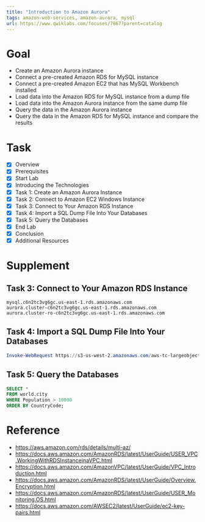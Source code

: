 ```yaml
---
title: "Introduction to Amazon Aurora"
tags: amazon-web-services, amazon-aurora, mysql
url: https://www.qwiklabs.com/focuses/7867?parent=catalog
---
```


# Goal
- Create an Amazon Aurora instance
- Connect a pre-created Amazon RDS for MySQL instance
- Connect a pre-created Amazon EC2 that has MySQL Workbench installed
- Load data into the Amazon RDS for MySQL instance from a dump file
- Load data into the Amazon Aurora instance from the same dump file
- Query the data in the Amazon Aurora instance
- Query the data in the Amazon RDS for MySQL instance and compare the results

# Task
- [x] Overview
- [x] Prerequisites
- [x] Start Lab
- [x] Introducing the Technologies
- [x] Task 1: Create an Amazon Aurora Instance
- [x] Task 2: Connect to Amazon EC2 Windows Instance
- [x] Task 3: Connect to Your Amazon RDS Instance
- [x] Task 4: Import a SQL Dump File Into Your Databases
- [x] Task 5: Query the Databases
- [x] End Lab
- [x] Conclusion
- [x] Additional Resources

# Supplement
## Task 3: Connect to Your Amazon RDS Instance
```
mysql.c6n2tc3vg6gc.us-east-1.rds.amazonaws.com
aurora.cluster-c6n2tc3vg6gc.us-east-1.rds.amazonaws.com
aurora.cluster-ro-c6n2tc3vg6gc.us-east-1.rds.amazonaws.com
```

## Task 4: Import a SQL Dump File Into Your Databases
```powershell
Invoke-WebRequest https://s3-us-west-2.amazonaws.com/aws-tc-largeobjects/SPLs/sharedDatabases/world.sql -OutFile c:\\Users\\Administrator\\Desktop\\world.sql
```

## Task 5: Query the Databases
```sql
SELECT * 
FROM world.city
WHERE Population > 10000
ORDER BY CountryCode;
```

# Reference
- https://aws.amazon.com/rds/details/multi-az/
- https://docs.aws.amazon.com/AmazonRDS/latest/UserGuide/USER_VPC.WorkingWithRDSInstanceinaVPC.html
- https://docs.aws.amazon.com/AmazonVPC/latest/UserGuide/VPC_Introduction.html
- https://docs.aws.amazon.com/AmazonRDS/latest/UserGuide/Overview.Encryption.html
- https://docs.aws.amazon.com/AmazonRDS/latest/UserGuide/USER_Monitoring.OS.html
- https://docs.aws.amazon.com/AWSEC2/latest/UserGuide/ec2-key-pairs.html


